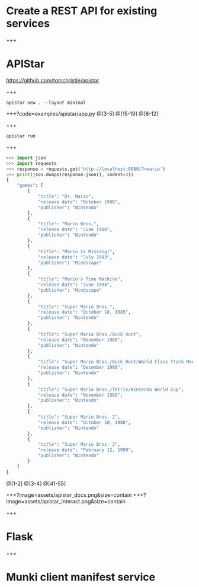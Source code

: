 # Create a REST API for existing services
+++
# APIStar
https://github.com/tomchristie/apistar

+++
```shell
apistar new . --layout minimal
```

+++?code=examples/apistar/app.py
@[3-5]
@[15-19]
@[8-12]

+++
```shell
apistar run
```
+++
```python
>>> import json
>>> import requests
>>> response = requests.get('http://localhost:8080/?=mario')
>>> print(json.dumps(response.json(), indent=4))
{
    "games": [
        {
            "title": "Dr. Mario",
            "release date": "October 1990",
            "publisher": "Nintendo"
        },
        {
            "title": "Mario Bros.",
            "release date": "June 1986",
            "publisher": "Nintendo"
        },
        {
            "title": "Mario Is Missing!",
            "release date": "July 1993",
            "publisher": "Mindscape"
        },
        {
            "title": "Mario's Time Machine",
            "release date": "June 1994",
            "publisher": "Mindscape"
        },
        {
            "title": "Super Mario Bros.",
            "release date": "October 18, 1985",
            "publisher": "Nintendo"
        },
        {
            "title": "Super Mario Bros./Duck Hunt",
            "release date": "November 1988",
            "publisher": "Nintendo"
        },
        {
            "title": "Super Mario Bros./Duck Hunt/World Class Track Meet",
            "release date": "December 1990",
            "publisher": "Nintendo"
        },
        {
            "title": "Super Mario Bros./Tetris/Nintendo World Cup",
            "release date": "November 1988",
            "publisher": "Nintendo"
        },
        {
            "title": "Super Mario Bros. 2",
            "release date": "October 10, 1988",
            "publisher": "Nintendo"
        },
        {
            "title": "Super Mario Bros. 3",
            "release date": "February 12, 1990",
            "publisher": "Nintendo"
        }
    ]
}
```
@[1-2]
@[3-4]
@[41-55]

+++?image=assets/apistar_docs.png&size=contain
+++?image=assets/apistar_interact.png&size=contain

+++
# Flask
+++
# Munki client manifest service
